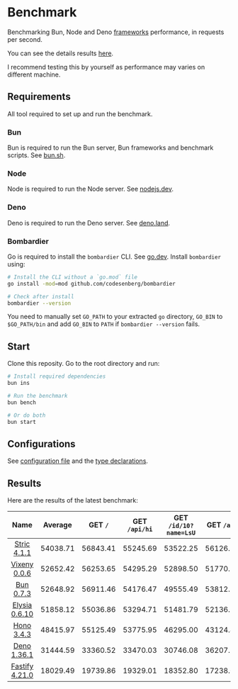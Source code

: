 # Benchmark
Benchmarking Bun, Node and Deno [frameworks](/src) performance, in requests per second.

You can see the details results [here](/results/index.md). 

I recommend testing this by yourself as performance may varies on different machine.

## Requirements
All tool required to set up and run the benchmark.

### Bun
Bun is required to run the Bun server, Bun frameworks and benchmark scripts. See [bun.sh](https://bun.sh).

### Node
Node is required to run the Node server. See [nodejs.dev](https://nodejs.dev).

### Deno
Deno is required to run the Deno server. See [deno.land](https://deno.land).

### Bombardier
Go is required to install the `bombardier` CLI. See [go.dev](https://go.dev).
Install `bombardier` using:
```bash
# Install the CLI without a `go.mod` file
go install -mod=mod github.com/codesenberg/bombardier

# Check after install
bombardier --version
```
You need to manually set `GO_PATH` to your extracted `go` directory, `GO_BIN` to `$GO_PATH/bin` and add `GO_BIN` to `PATH` if `bombardier --version` fails.

## Start
Clone this reposity. Go to the root directory and run:
```bash
# Install required dependencies
bun ins

# Run the benchmark
bun bench

# Or do both
bun start
```

## Configurations
See [configuration file](/config.ts) and the [type declarations](/lib/types.ts). 

## Results
Here are the results of the latest benchmark:

| Name | Average | GET `/` | GET `/api/hi` | GET `/id/10?name=LsU` | GET `/a/b` | POST `/api/json` |
|  :---: | :---: | :---: | :---: | :---: | :---: | :---: |
| [Stric 4.1.1](/results/Stric) | 54038.71 | 56843.41 | 55245.69 | 53522.25 | 56126.23 | 48455.96 |
| [Vixeny 0.0.6](/results/Vixeny) | 52652.42 | 56253.65 | 54295.29 | 52898.50 | 51770.56 | 48044.12 |
| [Bun 0.7.3](/results/Bun) | 52648.92 | 56911.46 | 54176.47 | 49555.49 | 53812.37 | 48788.83 |
| [Elysia 0.6.10](/results/Elysia) | 51858.12 | 55036.86 | 53294.71 | 51481.79 | 52136.13 | 47341.11 |
| [Hono 3.4.3](/results/Hono) | 48415.97 | 55125.49 | 53775.95 | 46295.00 | 43124.41 | 43759.01 |
| [Deno 1.36.1](/results/Deno) | 31444.59 | 33360.52 | 33470.03 | 30746.08 | 36207.77 | 23438.56 |
| [Fastify 4.21.0](/results/Fastify) | 18029.49 | 19739.86 | 19329.01 | 18352.80 | 17238.03 | 15487.74 |